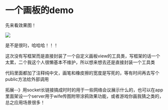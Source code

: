 一个画板的demo
=============

<p>先来看效果图！</p>

![](https://github.com/luying6/LuDrawBoard/tree/master/gif/gif-2.gif)

<p>是不是很叼，哈哈哈！！！</p>
<p>这次没有写框架而是直接封装了一个自定义画板view的工具类，写框架的话一个太累，二个我这个人很懒基本不维护，所以想来想去还是直接封装一个工具类</p>
<p>代码里面都加了注释纯中文，画笔和橡皮擦的宽度是写死的，等有时间再去写个public方法给外部调用</p>
<p>拓展--》用socket长链接搞成时时的用于一些网络会议展示什么的，也可以在app里面架设一个server用于wife传图附带涂鸦效果功能，或者游戏你画我猜之类的，总之应用场景很多！</p>



